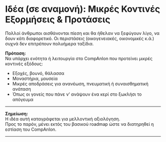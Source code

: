 # Ιδέα (σε αναμονή): Μικρές Κοντινές Εξορμήσεις & Προτάσεις

Πολλοί άνθρωποι αισθάνονται πίεση και θα ήθελαν να ξεφύγουν λίγο, να δουν κάτι διαφορετικό. Οι περιστάσεις (οικογενειακές, οικονομικές κ.ά.) συχνά δεν επιτρέπουν πολυήμερα ταξίδια.

**Πρόταση:**  
Να υπάρχει ενότητα ή λειτουργία στο CompAnIon που προτείνει μικρές κοντινές εξόδους:  
- Εξοχές, βουνό, θάλασσα  
- Μοναστήρια, μουσεία  
- Μικρές αποδράσεις για ανανέωση, πνευματική ή συναισθηματική ανάταση  
- Όπως οι γονείς που πάνε ν’ ανάψουν ένα κερί στο ξωκλήσι το απόγευμα

---

**Σημείωση:**  
Η ιδέα αυτή καταγράφεται για μελλοντική αξιολόγηση.  
Προς το παρόν, μένει εκτός του βασικού roadmap ώστε να διατηρηθεί η εστίαση του CompAnIon.

---
